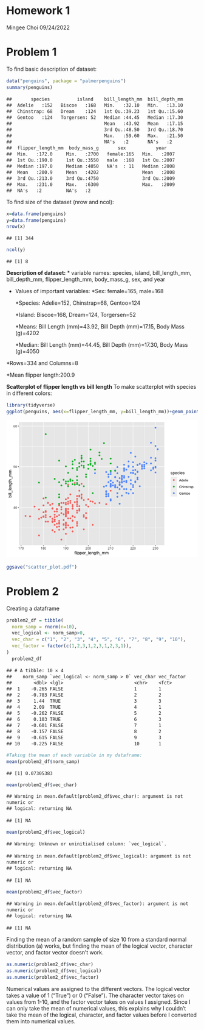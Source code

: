 Homework 1
================
Mingee Choi
09/24/2022

# Problem 1

To find basic description of dataset:

``` r
data("penguins", package = "palmerpenguins")
summary(penguins)
```

    ##       species          island    bill_length_mm  bill_depth_mm  
    ##  Adelie   :152   Biscoe   :168   Min.   :32.10   Min.   :13.10  
    ##  Chinstrap: 68   Dream    :124   1st Qu.:39.23   1st Qu.:15.60  
    ##  Gentoo   :124   Torgersen: 52   Median :44.45   Median :17.30  
    ##                                  Mean   :43.92   Mean   :17.15  
    ##                                  3rd Qu.:48.50   3rd Qu.:18.70  
    ##                                  Max.   :59.60   Max.   :21.50  
    ##                                  NA's   :2       NA's   :2      
    ##  flipper_length_mm  body_mass_g       sex           year     
    ##  Min.   :172.0     Min.   :2700   female:165   Min.   :2007  
    ##  1st Qu.:190.0     1st Qu.:3550   male  :168   1st Qu.:2007  
    ##  Median :197.0     Median :4050   NA's  : 11   Median :2008  
    ##  Mean   :200.9     Mean   :4202                Mean   :2008  
    ##  3rd Qu.:213.0     3rd Qu.:4750                3rd Qu.:2009  
    ##  Max.   :231.0     Max.   :6300                Max.   :2009  
    ##  NA's   :2         NA's   :2

To find size of the dataset (nrow and ncol):

``` r
x=data.frame(penguins)
y=data.frame(penguins)
nrow(x)
```

    ## [1] 344

``` r
ncol(y)
```

    ## [1] 8

**Description of dataset:** \* variable names: species, island,
bill_length_mm, bill_depth_mm, flipper_length_mm, body_mass_g, sex, and
year

-   Values of important variables: \*Sex: female=165, male=168

    \*Species: Adelie=152, Chinstrap=68, Gentoo=124

    \*Island: Biscoe=168, Dream=124, Torgersen=52

    \*Means: Bill Length (mm)=43.92, Bill Depth (mm)=17.15, Body Mass
    (g)=4202

    \*Median: Bill Length (mm)=44.45, Bill Depth (mm)=17.30, Body Mass
    (g)=4050

\*Rows=334 and Columns=8

\*Mean flipper length:200.9

**Scatterplot of flipper length vs bill length** To make scatterplot
with species in different colors:

``` r
library(tidyverse)
ggplot(penguins, aes(x=flipper_length_mm, y=bill_length_mm))+geom_point(aes(color=species))
```

![](p8105_hw1_mlc2287_files/figure-gfm/plot_problem2-1.png)<!-- -->

``` r
ggsave("scatter_plot.pdf")
```

# Problem 2

Creating a dataframe

``` r
problem2_df = tibble(
  norm_samp = rnorm(n=10),
  vec_logical <- norm_samp>0,
  vec_char = c("1", "2", "3", "4", "5", "6", "7", "8", "9", "10"),
  vec_factor = factor(c(1,2,3,1,2,3,1,2,3,1)),
)
  problem2_df
```

    ## # A tibble: 10 × 4
    ##    norm_samp `vec_logical <- norm_samp > 0` vec_char vec_factor
    ##        <dbl> <lgl>                          <chr>    <fct>     
    ##  1    -0.265 FALSE                          1        1         
    ##  2    -0.783 FALSE                          2        2         
    ##  3     1.44  TRUE                           3        3         
    ##  4     2.09  TRUE                           4        1         
    ##  5    -0.262 FALSE                          5        2         
    ##  6     0.103 TRUE                           6        3         
    ##  7    -0.601 FALSE                          7        1         
    ##  8    -0.157 FALSE                          8        2         
    ##  9    -0.615 FALSE                          9        3         
    ## 10    -0.225 FALSE                          10       1

``` r
#Taking the mean of each variable in my dataframe:
mean(problem2_df$norm_samp)
```

    ## [1] 0.07305383

``` r
mean(problem2_df$vec_char)
```

    ## Warning in mean.default(problem2_df$vec_char): argument is not numeric or
    ## logical: returning NA

    ## [1] NA

``` r
mean(problem2_df$vec_logical)
```

    ## Warning: Unknown or uninitialised column: `vec_logical`.

    ## Warning in mean.default(problem2_df$vec_logical): argument is not numeric or
    ## logical: returning NA

    ## [1] NA

``` r
mean(problem2_df$vec_factor)
```

    ## Warning in mean.default(problem2_df$vec_factor): argument is not numeric or
    ## logical: returning NA

    ## [1] NA

Finding the mean of a random sample of size 10 from a standard normal
distribution (a) works, but finding the mean of the logical vector,
character vector, and factor vector doesn’t work.

``` r
as.numeric(problem2_df$vec_char)
as.numeric(problem2_df$vec_logical)
as.numeric(problem2_df$vec_factor)
```

Numerical values are assigned to the different vectors. The logical
vector takes a value of 1 (“True”) or 0 (“False”). The character vector
takes on values from 1-10, and the factor vector takes on values I
assigned. Since I can only take the mean of numerical values, this
explains why I couldn’t take the mean of the logical, character, and
factor values before I converted them into numerical values.
